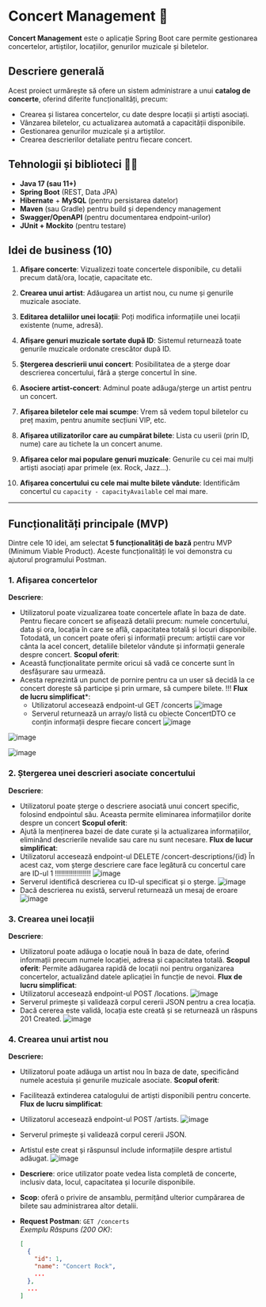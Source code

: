 
 # Concert Management :guitar:

**Concert Management** este o aplicație Spring Boot care permite gestionarea concertelor, artiștilor, locațiilor, genurilor muzicale și biletelor.

## Descriere generală

Acest proiect urmărește să ofere un sistem administrare a unui **catalog de concerte**, oferind diferite funcționalități, precum:
- Crearea și listarea concertelor, cu date despre locații și artiști asociați.
- Vânzarea biletelor, cu actualizarea automată a capacității disponibile.
- Gestionarea genurilor muzicale și a artiștilor.
- Crearea descrierilor detaliate pentru fiecare concert.

## Tehnologii și biblioteci :woman_technologist:

- **Java 17 (sau 11+)**
- **Spring Boot** (REST, Data JPA)
- **Hibernate** + **MySQL** (pentru persistarea datelor)
- **Maven** (sau Gradle) pentru build și dependency management
- **Swagger/OpenAPI** (pentru documentarea endpoint-urilor)
- **JUnit + Mockito** (pentru testare)

## Idei de business (10)

1. **Afișare concerte**: Vizualizezi toate concertele disponibile, cu detalii precum dată/ora, locație, capacitate etc.

2. **Crearea unui artist**: Adăugarea un artist nou, cu nume și genurile muzicale asociate.

3. **Editarea detaliilor unei locații**: Poți modifica informațiile unei locații existente (nume, adresă).

4. **Afișare genuri muzicale sortate după ID**: Sistemul returnează toate genurile muzicale ordonate crescător după ID.

5. **Ștergerea descrierii unui concert**: Posibilitatea de a șterge doar descrierea concertului, fără a șterge concertul în sine.

6. **Asociere artist-concert**: Adminul poate adăuga/șterge un artist pentru un concert.

7. **Afișarea biletelor cele mai scumpe**: Vrem să vedem topul biletelor cu preț maxim, pentru anumite secțiuni VIP, etc.

8. **Afișarea utilizatorilor care au cumpărat bilete**: Lista cu userii (prin ID, nume) care au tichete la un concert anume.

9. **Afișarea celor mai populare genuri muzicale**: Genurile cu cei mai mulți artiști asociați apar primele (ex. Rock, Jazz...).

10. **Afișarea concertului cu cele mai multe bilete vândute**: Identificăm concertul cu `capacity - capacityAvailable` cel mai mare.

---

## Funcționalități principale (MVP)

Dintre cele 10 idei, am selectat **5 funcționalități de bază** pentru MVP (Minimum Viable Product). Aceste funcționalități le voi demonstra cu ajutorul programului Postman.

### 1. Afișarea concertelor
**Descriere**: 
- Utilizatorul poate vizualizarea toate concertele aflate în baza de date. Pentru fiecare concert se afișează detalii precum: numele concertului, data și ora, locația în care se află, capacitatea totală și locuri disponibile. Totodată, un concert poate oferi și informații precum: artiștii care vor cânta la acel concert, detaliile biletelor vândute și informații generale despre concert.
**Scopul oferit**:
- Această funcționalitate permite oricui să vadă ce concerte sunt în desfășurare sau urmează.
- Acesta reprezintă un punct de pornire pentru ca un user să decidă la ce concert dorește să participe și prin urmare, să cumpere bilete. !!!
**Flux de lucru simplificat***:
  - Utilizatorul accesează endpoint-ul GET /concerts
![image](https://github.com/user-attachments/assets/2f90391b-64e0-4708-86de-4c307278fac3)
  - Serverul returnează un array/o listă cu obiecte ConcertDTO ce conțin informații despre fiecare concert
![image](https://github.com/user-attachments/assets/f3b84ac9-317f-43c8-bade-55f23731e5f5)

![image](https://github.com/user-attachments/assets/549d7ce4-fec7-4cab-a19c-d46250206b65)

![image](https://github.com/user-attachments/assets/0b6c2073-2b7e-420f-944b-587ff6d074da) 

### 2. Ștergerea unei descrieri asociate concertului
**Descriere**: 
- Utilizatorul poate șterge o descriere asociată unui concert specific, folosind endpointul său. Aceasta permite eliminarea informațiilor dorite despre un concert
**Scopul oferit**:
- Ajută la menținerea bazei de date curate și la actualizarea informațiilor, eliminând descrierile nevalide sau care nu sunt necesare.
**Flux de lucur simplificat**:
- Utilizatorul accesează endpoint-ul DELETE /concert-descriptions/{id}
În acest caz, vom șterge descriere care face legătură cu concertul care are ID-ul 1 !!!!!!!!!!!!!!!!!!
![image](https://github.com/user-attachments/assets/b91ae7b6-fba4-4bc7-a6a8-21f5a7ae42d3)
- Serverul identifică descrierea cu ID-ul specificat și o șterge.
![image](https://github.com/user-attachments/assets/a73b2fb1-9fc9-4c3e-92fe-83accdc00907)
- Dacă descrierea nu există, serverul returnează un mesaj de eroare
![image](https://github.com/user-attachments/assets/3f6dce1d-d841-4db5-a32e-37ec8c6ea04a)

### 3. Crearea unei locații
**Descriere**:
- Utilizatorul poate adăuga o locație nouă în baza de date, oferind informații precum numele locației, adresa și capacitatea totală.
**Scopul oferit**:
Permite adăugarea rapidă de locații noi pentru organizarea concertelor, actualizând datele aplicației în funcție de nevoi.
**Flux de lucru simplificat**:
- Utilizatorul accesează endpoint-ul POST /locations.
![image](https://github.com/user-attachments/assets/8168978a-35fb-43cc-bf82-501d0cff9338)
- Serverul primește și validează corpul cererii JSON pentru a crea locația.
- Dacă cererea este validă, locația este creată și se returnează un răspuns 201 Created.
 ![image](https://github.com/user-attachments/assets/e7c4e497-70fc-4bd0-b412-9866024c8af9)

### 4. Crearea unui artist nou
**Descriere:**
- Utilizatorul poate adăuga un artist nou în baza de date, specificând numele acestuia și genurile muzicale asociate.
**Scopul oferit**:
- Facilitează extinderea catalogului de artiști disponibili pentru concerte.
**Flux de lucru simplificat**:
- Utilizatorul accesează endpoint-ul POST /artists.
![image](https://github.com/user-attachments/assets/e9ef9095-83a8-4b4c-b966-187d40c77cd1)
- Serverul primește și validează corpul cererii JSON.
- Artistul este creat și răspunsul include informațiile despre artistul adăugat.
![image](https://github.com/user-attachments/assets/f43bc927-1b02-44b9-8a6a-4a4cf48933d1)



- **Descriere**: orice utilizator poate vedea lista completă de concerte, inclusiv data, locul, capacitatea și locurile disponibile.
- **Scop**: oferă o privire de ansamblu, permițând ulterior cumpărarea de bilete sau administrarea altor detalii.
- **Request Postman**: `GET /concerts`  
  *Exemplu Răspuns (200 OK)*:
  ```json
  [
    {
      "id": 1,
      "name": "Concert Rock",
      ...
    },
    ...
  ]

